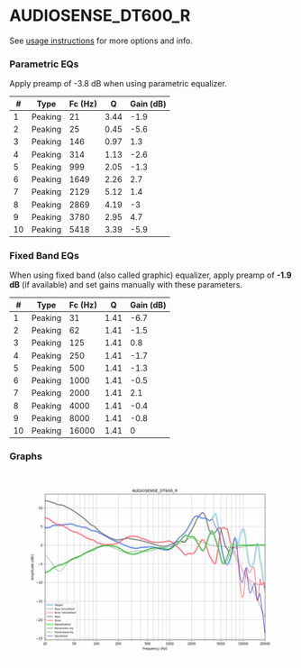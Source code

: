 # AUDIOSENSE_DT600_R
See [usage instructions](https://github.com/jaakkopasanen/AutoEq#usage) for more options and info.

### Parametric EQs
Apply preamp of -3.8 dB when using parametric equalizer.

|   # | Type    |   Fc (Hz) |    Q |   Gain (dB) |
|-----|---------|-----------|------|-------------|
|   1 | Peaking |        21 | 3.44 |        -1.9 |
|   2 | Peaking |        25 | 0.45 |        -5.6 |
|   3 | Peaking |       146 | 0.97 |         1.3 |
|   4 | Peaking |       314 | 1.13 |        -2.6 |
|   5 | Peaking |       999 | 2.05 |        -1.3 |
|   6 | Peaking |      1649 | 2.26 |         2.7 |
|   7 | Peaking |      2129 | 5.12 |         1.4 |
|   8 | Peaking |      2869 | 4.19 |        -3   |
|   9 | Peaking |      3780 | 2.95 |         4.7 |
|  10 | Peaking |      5418 | 3.39 |        -5.9 |

### Fixed Band EQs
When using fixed band (also called graphic) equalizer, apply preamp of **-1.9 dB** (if available) and set gains manually with these parameters.

|   # | Type    |   Fc (Hz) |    Q |   Gain (dB) |
|-----|---------|-----------|------|-------------|
|   1 | Peaking |        31 | 1.41 |        -6.7 |
|   2 | Peaking |        62 | 1.41 |        -1.5 |
|   3 | Peaking |       125 | 1.41 |         0.8 |
|   4 | Peaking |       250 | 1.41 |        -1.7 |
|   5 | Peaking |       500 | 1.41 |        -1.3 |
|   6 | Peaking |      1000 | 1.41 |        -0.5 |
|   7 | Peaking |      2000 | 1.41 |         2.1 |
|   8 | Peaking |      4000 | 1.41 |        -0.4 |
|   9 | Peaking |      8000 | 1.41 |        -0.8 |
|  10 | Peaking |     16000 | 1.41 |         0   |

### Graphs
![](./AUDIOSENSE_DT600_R.png)
